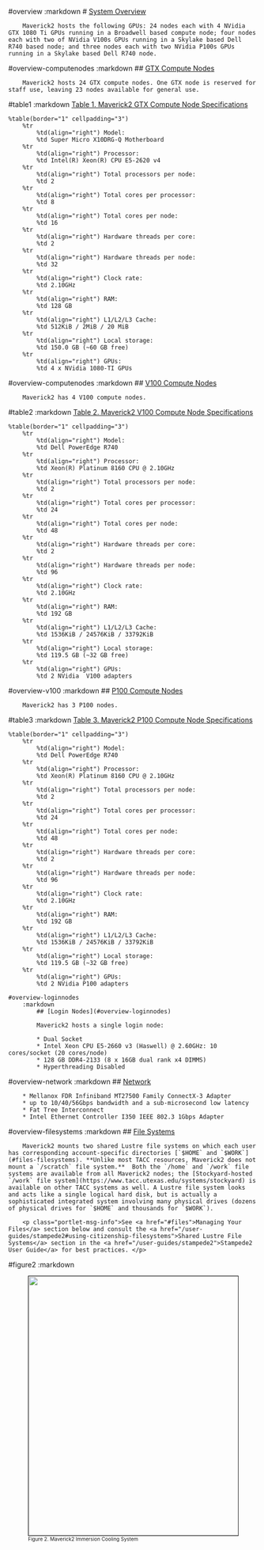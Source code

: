 #overview
	:markdown
		# [System Overview](#overview)

		Maverick2 hosts the following GPUs: 24 nodes each with 4 NVidia GTX 1080 Ti GPUs running in a Broadwell based compute node; four nodes each with two of NVidia V100s GPUs running in a Skylake based Dell R740 based node; and three nodes each with two NVidia P100s GPUs running in a Skylake based Dell R740 node.

#overview-computenodes
	:markdown
		## [GTX Compute Nodes](#overview-computenodes)

		Maverick2 hosts 24 GTX compute nodes. One GTX node is reserved for staff use, leaving 23 nodes available for general use.

#table1
	:markdown
		[Table 1. Maverick2 GTX Compute Node Specifications](#table1)

	%table(border="1" cellpadding="3")
		%tr 
			%td(align="right") Model:
			%td Super Micro X10DRG-Q Motherboard
		%tr 
			%td(align="right") Processor:
			%td Intel(R) Xeon(R) CPU E5-2620 v4
		%tr 
			%td(align="right") Total processors per node:
			%td 2
		%tr 
			%td(align="right") Total cores per processor:
			%td 8
		%tr 
			%td(align="right") Total cores per node:
			%td 16
		%tr 
			%td(align="right") Hardware threads per core:
			%td 2
		%tr 
			%td(align="right") Hardware threads per node:
			%td 32
		%tr 
			%td(align="right") Clock rate:
			%td 2.10GHz
		%tr 
			%td(align="right") RAM:
			%td 128 GB
		%tr 
			%td(align="right") L1/L2/L3 Cache:
			%td 512KiB / 2MiB / 20 MiB
		%tr 
			%td(align="right") Local storage:
			%td 150.0 GB (~60 GB free)
		%tr 
			%td(align="right") GPUs:
			%td 4 x NVidia 1080-TI GPUs
 
#overview-computenodes
	:markdown
		## [V100 Compute Nodes](#overview-computenodes)

		Maverick2 has 4 V100 compute nodes.

#table2
	:markdown
		[Table 2. Maverick2 V100 Compute Node Specifications](#table2)

	%table(border="1" cellpadding="3")
		%tr 
			%td(align="right") Model:
			%td Dell PowerEdge R740
		%tr 
			%td(align="right") Processor:
			%td Xeon(R) Platinum 8160 CPU @ 2.10GHz
		%tr 
			%td(align="right") Total processors per node:
			%td 2
		%tr 
			%td(align="right") Total cores per processor:
			%td 24
		%tr 
			%td(align="right") Total cores per node:
			%td 48
		%tr 
			%td(align="right") Hardware threads per core:
			%td 2
		%tr 
			%td(align="right") Hardware threads per node:
			%td 96
		%tr 
			%td(align="right") Clock rate:
			%td 2.10GHz
		%tr 
			%td(align="right") RAM:
			%td 192 GB
		%tr 
			%td(align="right") L1/L2/L3 Cache:
			%td 1536KiB / 24576KiB / 33792KiB
		%tr 
			%td(align="right") Local storage:
			%td 119.5 GB (~32 GB free)
		%tr 
			%td(align="right") GPUs:
			%td 2 NVidia  V100 adapters
 
#overview-v100
	:markdown
		## [P100 Compute Nodes](#overview-v100)

		Maverick2 has 3 P100 nodes.

#table3
	:markdown
		[Table 3. Maverick2 P100 Compute Node Specifications](#table3)

	%table(border="1" cellpadding="3")
		%tr 
			%td(align="right") Model:
			%td Dell PowerEdge R740
		%tr 
			%td(align="right") Processor:
			%td Xeon(R) Platinum 8160 CPU @ 2.10GHz
		%tr 
			%td(align="right") Total processors per node:
			%td 2
		%tr 
			%td(align="right") Total cores per processor:
			%td 24
		%tr 
			%td(align="right") Total cores per node:
			%td 48
		%tr 
			%td(align="right") Hardware threads per core:
			%td 2
		%tr 
			%td(align="right") Hardware threads per node:
			%td 96
		%tr 
			%td(align="right") Clock rate:
			%td 2.10GHz
		%tr 
			%td(align="right") RAM:
			%td 192 GB
		%tr 
			%td(align="right") L1/L2/L3 Cache:
			%td 1536KiB / 24576KiB / 33792KiB
		%tr 
			%td(align="right") Local storage:
			%td 119.5 GB (~32 GB free)
		%tr 
			%td(align="right") GPUs:
			%td 2 NVidia P100 adapters
	
	#overview-loginnodes
		:markdown
			## [Login Nodes](#overview-loginnodes)

			Maverick2 hosts a single login node:

			* Dual Socket
			* Intel Xeon CPU E5-2660 v3 (Haswell) @ 2.60GHz: 10 cores/socket (20 cores/node)
			* 128 GB DDR4-2133 (8 x 16GB dual rank x4 DIMMS)
			* Hyperthreading Disabled

#overview-network
	:markdown
		## [Network](#overview-network)

		* Mellanox FDR Infiniband MT27500 Family ConnectX-3 Adapter
		* up to 10/40/56Gbps bandwidth and a sub-microsecond low latency
		* Fat Tree Interconnect
		* Intel Ethernet Controller I350 IEEE 802.3 1Gbps Adapter

#overview-filesystems
	:markdown
		## [File Systems](#overview-filesystems)

		Maverick2 mounts two shared Lustre file systems on which each user has corresponding account-specific directories [`$HOME` and `$WORK`](#files-filesystems). **Unlike most TACC resources, Maverick2 does not mount a `/scratch` file system.**  Both the `/home` and `/work` file systems are available from all Maverick2 nodes; the [Stockyard-hosted `/work` file system](https://www.tacc.utexas.edu/systems/stockyard) is available on other TACC systems as well. A Lustre file system looks and acts like a single logical hard disk, but is actually a sophisticated integrated system involving many physical drives (dozens of physical drives for `$HOME` and thousands for `$WORK`).

		<p class="portlet-msg-info">See <a href="#files">Managing Your Files</a> section below and consult the <a href="/user-guides/stampede2#using-citizenship-filesystems">Shared Lustre File Systems</a> section in the <a href="/user-guides/stampede2">Stampede2 User Guide</a> for best practices. </p>


#figure2
	:markdown
		<figure>
		<img alt="" src="/documents/10157/1181317/Maverick2+cooling+system/fbef2f24-4252-4d5f-857e-73c138ff6a0e?t=1592320888902" style="width: 800px; height: 524px; border-width: 1px; border-style: solid;" />
		<figcaption><font size=-2>Figure 2. Maverick2 Immersion Cooling System</font></figcaption>
		</figure>

